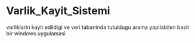 # Varlik_Kayit_Sistemi
varliklarin kayit edildigi ve veri tabaninda tutuldugu arama yapilabilen basit bir windows uygulamasi
